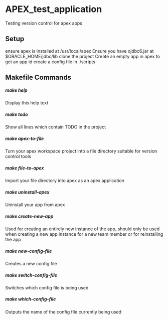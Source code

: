 # APEX_test_application
Testing version control for apex apps

## Setup
ensure apex is installed at /usr/local/apex
Ensure you have ojdbc6.jar at $ORACLE_HOME/jdbc/lib
clone the project
Create an empty app in apex to get an app id create a config file in ./scripts

## Makefile Commands
##### make help
Display this help text
##### make todo
Show all lines which contain TODO in the project
##### make apex-to-file
Turn your apex workspace project into a file directory suitable for version control tools
##### make file-to-apex
Import your file directory into apex as an apex application
##### make uninstall-apex
Uninstall your app from apex
##### make create-new-app
Used for creating an entirely new instance of the app, should only be used when creating a new app instance for a new team member or for reinstalling the app
##### make new-config-file
Creates a new config file
##### make switch-config-file
Switches which config file is being used
##### make which-config-file
Outputs the name of the config file currently being used
